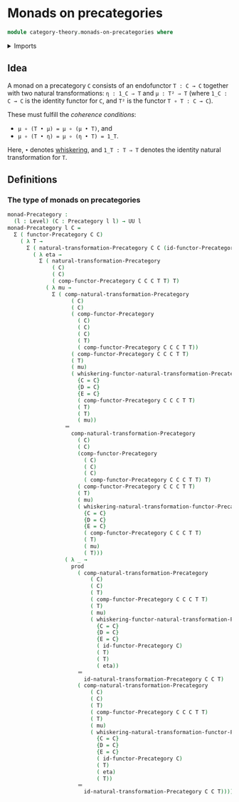 # Monads on precategories

```agda
module category-theory.monads-on-precategories where
```

<details><summary>Imports</summary>

```agda
open import category-theory.functors-precategories
open import category-theory.natural-transformations-functors-precategories
open import category-theory.precategories

open import foundation.dependent-pair-types
open import foundation.identity-types
open import foundation.universe-levels

open import foundation-core.cartesian-product-types
```

</details>

## Idea

A monad on a precategory `C` consists of an endofunctor `T : C → C` together
with two natural transformations: `η : 1_C ⇒ T` and `μ : T² ⇒ T` (where
`1_C : C → C` is the identity functor for `C`, and `T²` is the functor
`T ∘ T : C → C`).

These must fulfill the _coherence conditions_:

- `μ ∘ (T • μ) = μ ∘ (μ • T)`, and
- `μ ∘ (T • η) = μ ∘ (η • T) = 1_T`.

Here, `•` denotes
[whiskering](category-theory.natural-transformations-functors-precategories.md#whiskering),
and `1_T : T ⇒ T` denotes the identity natural transformation for `T`.

## Definitions

### The type of monads on precategories

```agda
monad-Precategory :
  (l : Level) (C : Precategory l l) → UU l
monad-Precategory l C =
  Σ ( functor-Precategory C C)
    ( λ T →
      Σ ( natural-transformation-Precategory C C (id-functor-Precategory C) T)
        ( λ eta →
          Σ ( natural-transformation-Precategory
              ( C)
              ( C)
              ( comp-functor-Precategory C C C T T) T)
            ( λ mu →
              Σ ( comp-natural-transformation-Precategory
                    ( C)
                    ( C)
                    ( comp-functor-Precategory
                      ( C)
                      ( C)
                      ( C)
                      ( T)
                      ( comp-functor-Precategory C C C T T))
                    ( comp-functor-Precategory C C C T T)
                    ( T)
                    ( mu)
                    ( whiskering-functor-natural-transformation-Precategory
                      {C = C}
                      {D = C}
                      {E = C}
                      ( comp-functor-Precategory C C C T T)
                      ( T)
                      ( T)
                      ( mu))
                  ＝
                    comp-natural-transformation-Precategory
                      ( C)
                      ( C)
                      (comp-functor-Precategory
                        ( C)
                        ( C)
                        ( C)
                        ( comp-functor-Precategory C C C T T) T)
                      ( comp-functor-Precategory C C C T T)
                      ( T)
                      ( mu)
                      ( whiskering-natural-transformation-functor-Precategory
                        {C = C}
                        {D = C}
                        {E = C}
                        ( comp-functor-Precategory C C C T T)
                        ( T)
                        ( mu)
                        ( T)))
                  ( λ _ →
                    prod
                      ( comp-natural-transformation-Precategory
                          ( C)
                          ( C)
                          ( T)
                          ( comp-functor-Precategory C C C T T)
                          ( T)
                          ( mu)
                          ( whiskering-functor-natural-transformation-Precategory
                            {C = C}
                            {D = C}
                            {E = C}
                            ( id-functor-Precategory C)
                            ( T)
                            ( T)
                            ( eta))
                      ＝
                        id-natural-transformation-Precategory C C T)
                      ( comp-natural-transformation-Precategory
                          ( C)
                          ( C)
                          ( T)
                          ( comp-functor-Precategory C C C T T)
                          ( T)
                          ( mu)
                          ( whiskering-natural-transformation-functor-Precategory
                            {C = C}
                            {D = C}
                            {E = C}
                            ( id-functor-Precategory C)
                            ( T)
                            ( eta)
                            ( T))
                      ＝
                        id-natural-transformation-Precategory C C T)))))
```

